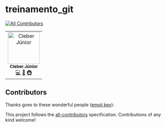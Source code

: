 # treinamento_git
[![All Contributors](https://img.shields.io/badge/all_contributors-1-orange.svg?style=flat-square)](#contributors)

<!-- ALL-CONTRIBUTORS-LIST:START - Do not remove or modify this section -->
<!-- prettier-ignore -->
<table><tr><td align="center"><a href="https://github.com/cjjcastro"><img src="https://avatars0.githubusercontent.com/u/26393787?v=4" width="100px;" alt="Cleber Júnior"/><br /><sub><b>Cleber Júnior</b></sub></a><br /><a href="https://github.com/cjjcastro/treinamento_git/commits?author=cjjcastro" title="Code">💻</a> <a href="https://github.com/cjjcastro/treinamento_git/commits?author=cjjcastro" title="Documentation">📖</a> <a href="#infra-cjjcastro" title="Infrastructure (Hosting, Build-Tools, etc)">🚇</a></td></tr></table>

<!-- ALL-CONTRIBUTORS-LIST:END -->

## Contributors

Thanks goes to these wonderful people ([emoji key](https://allcontributors.org/docs/en/emoji-key)):

<!-- ALL-CONTRIBUTORS-LIST:START - Do not remove or modify this section -->
<!-- prettier-ignore -->
<!-- ALL-CONTRIBUTORS-LIST:END -->

This project follows the [all-contributors](https://github.com/all-contributors/all-contributors) specification. Contributions of any kind welcome!
